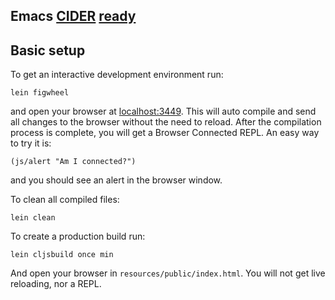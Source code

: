 ## 

## Emacs [CIDER](https://github.com/clojure-emacs/cider) [ready](https://github.com/bhauman/lein-figwheel/wiki/Using-the-Figwheel-REPL-within-NRepl#setting-up-cider)

## Basic setup

To get an interactive development environment run:

    lein figwheel

and open your browser at [localhost:3449](http://localhost:3449/).
This will auto compile and send all changes to the browser without the
need to reload. After the compilation process is complete, you will
get a Browser Connected REPL. An easy way to try it is:

    (js/alert "Am I connected?")

and you should see an alert in the browser window.

To clean all compiled files:

    lein clean

To create a production build run:

    lein cljsbuild once min

And open your browser in `resources/public/index.html`. You will not
get live reloading, nor a REPL. 
